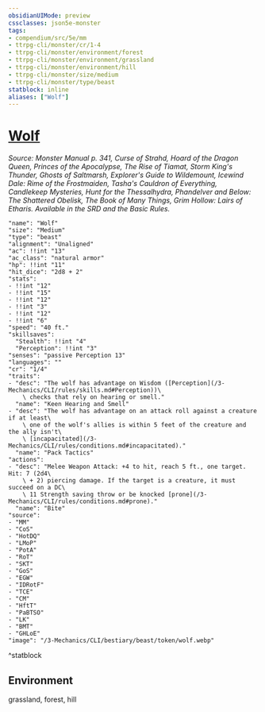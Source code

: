 ```yaml
---
obsidianUIMode: preview
cssclasses: json5e-monster
tags:
- compendium/src/5e/mm
- ttrpg-cli/monster/cr/1-4
- ttrpg-cli/monster/environment/forest
- ttrpg-cli/monster/environment/grassland
- ttrpg-cli/monster/environment/hill
- ttrpg-cli/monster/size/medium
- ttrpg-cli/monster/type/beast
statblock: inline
aliases: ["Wolf"]
---
```

# [Wolf](3-Mechanics\CLI\bestiary\beast/wolf.md)
*Source: Monster Manual p. 341, Curse of Strahd, Hoard of the Dragon Queen, Princes of the Apocalypse, The Rise of Tiamat, Storm King's Thunder, Ghosts of Saltmarsh, Explorer's Guide to Wildemount, Icewind Dale: Rime of the Frostmaiden, Tasha's Cauldron of Everything, Candlekeep Mysteries, Hunt for the Thessalhydra, Phandelver and Below: The Shattered Obelisk, The Book of Many Things, Grim Hollow: Lairs of Etharis. Available in the SRD and the Basic Rules.*  

```statblock
"name": "Wolf"
"size": "Medium"
"type": "beast"
"alignment": "Unaligned"
"ac": !!int "13"
"ac_class": "natural armor"
"hp": !!int "11"
"hit_dice": "2d8 + 2"
"stats":
- !!int "12"
- !!int "15"
- !!int "12"
- !!int "3"
- !!int "12"
- !!int "6"
"speed": "40 ft."
"skillsaves":
  "Stealth": !!int "4"
  "Perception": !!int "3"
"senses": "passive Perception 13"
"languages": ""
"cr": "1/4"
"traits":
- "desc": "The wolf has advantage on Wisdom ([Perception](/3-Mechanics/CLI/rules/skills.md#Perception))\
    \ checks that rely on hearing or smell."
  "name": "Keen Hearing and Smell"
- "desc": "The wolf has advantage on an attack roll against a creature if at least\
    \ one of the wolf's allies is within 5 feet of the creature and the ally isn't\
    \ [incapacitated](/3-Mechanics/CLI/rules/conditions.md#incapacitated)."
  "name": "Pack Tactics"
"actions":
- "desc": "Melee Weapon Attack: +4 to hit, reach 5 ft., one target. Hit: 7 (2d4\
    \ + 2) piercing damage. If the target is a creature, it must succeed on a DC\
    \ 11 Strength saving throw or be knocked [prone](/3-Mechanics/CLI/rules/conditions.md#prone)."
  "name": "Bite"
"source":
- "MM"
- "CoS"
- "HotDQ"
- "LMoP"
- "PotA"
- "RoT"
- "SKT"
- "GoS"
- "EGW"
- "IDRotF"
- "TCE"
- "CM"
- "HftT"
- "PaBTSO"
- "LK"
- "BMT"
- "GHLoE"
"image": "/3-Mechanics/CLI/bestiary/beast/token/wolf.webp"
```
^statblock

## Environment

grassland, forest, hill